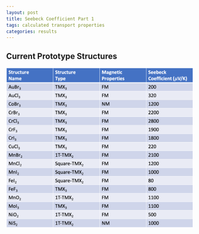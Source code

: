 ```yaml
---
layout: post
title: Seebeck Coefficient Part 1
tags: calculated transport properties
categories: results
---
```


## Current Prototype Structures
![Image](../Figure/SeebeckPart1.png)
